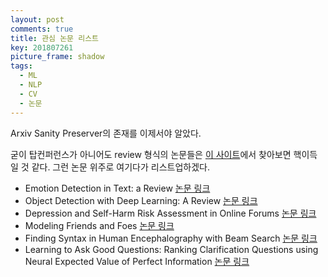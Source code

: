 ```yaml
---
layout: post
comments: true
title: 관심 논문 리스트
key: 201807261
picture_frame: shadow
tags:
  - ML
  - NLP
  - CV
  - 논문
---
```


Arxiv Sanity Preserver의 존재를 이제서야 알았다.

<!--more-->

굳이 탑컨퍼런스가 아니어도 review 형식의 논문들은 [이 사이트](http://www.arxiv-sanity.com/search?q=review)에서
찾아보면 핵이득일 것 같다. 그런 논문 위주로 여기다가 리스트업하겠다.

- Emotion Detection in Text: a Review [논문 링크](https://arxiv.org/abs/1806.00674v1)
- Object Detection with Deep Learning: A Review [논문 링크](https://arxiv.org/abs/1807.05511v1)
- Depression and Self-Harm Risk Assessment in Online Forums [논문 링크](https://arxiv.org/abs/1709.01848)
- Modeling Friends and Foes [논문 링크](https://arxiv.org/pdf/1807.00196v1.pdf)
- Finding Syntax in Human Encephalography with Beam Search [논문 링크](https://arxiv.org/abs/1806.04127v1)
- Learning to Ask Good Questions: Ranking Clarification Questions using Neural Expected Value of Perfect Information [논문 링크](https://arxiv.org/abs/1805.04655)





